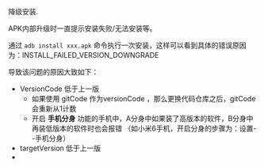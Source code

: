 降级安装.


APK内部升级时一直提示安装失败/无法安装等。

通过 `adb install xxx.apk` 命令执行一次安装，这样可以看到具体的错误原因为：INSTALL_FAILED_VERSION_DOWNGRADE


导致该问题的原因大致如下：

* VersionCode 低于上一版
    * 如果使用 gitCode 作为versionCode ，那么更换代码仓库之后，gitCode 会重新从1计数
    * 开启 **手机分身** 功能的手机中，A分身中如果装了高版本的软件，B分身中再装低版本的软件时也会报错 （如小米6手机，开启分身的步骤为：设置--手机分身）
* targetVersion 低于上一版
* 

